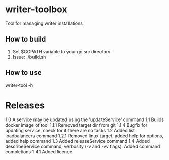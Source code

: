 # writer-toolbox
Tool for managing writer installations

## How to build
1. Set $GOPATH variable to your go src directory
2. Issue: ./build.sh

## How to use

writer-tool -h

# Releases

1.0      A service may be updated using the 'updateService' command
1.1      Builds docker image of tool
1.1.1    Removed target dir from git
1.1.4    Bugfix for updating service, check for if there are no tasks
1.2      Added list loadbalancers command
1.2.1    Removed linux target, added help for options, added help command
1.3      Added releaseService command
1.4      Added describeService command, verbosity (-v and -vv flags). Added command completions
1.4.1    Added licence
